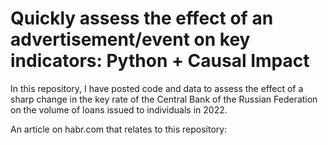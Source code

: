 # Quickly assess the effect of an advertisement/event on key indicators: Python + Causal Impact
In this repository, I have posted code and data to assess the effect of a sharp change in the key rate of the Central Bank of the Russian Federation on the volume of loans issued to individuals in 2022.

An article on habr.com that relates to this repository: 
